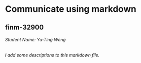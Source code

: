 # Communicate using markdown
## finm-32900
###### Student Name: Yu-Ting Weng
###### I add some descriptions to this markdown file.
